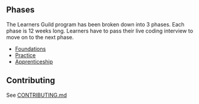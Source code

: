 ## Phases

The Learners Guild program has been broken down into 3 phases. Each phase is 12 weeks long. Learners have to pass their live coding interview to move on to the next phase.

- [Foundations](./phases/foundations)
- [Practice](./phases/practice)
- [Apprenticeship](./phases/apprenticeship)


## Contributing

See [CONTRIBUTING.md](./CONTRIBUTING.md)
